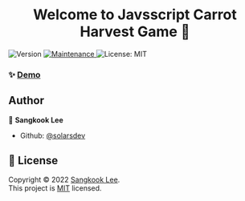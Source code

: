<h1 align="center">Welcome to Javsscript Carrot Harvest Game 👋</h1>
<p>
  <img alt="Version" src="https://img.shields.io/badge/version-1.0.0-blue.svg?cacheSeconds=2592000" />
  <a href="https://github.com/kefranabg/readme-md-generator/graphs/commit-activity" target="_blank">
    <img alt="Maintenance" src="https://img.shields.io/badge/Maintained%3F-no-red.svg" />
  </a>
    <img alt="License: MIT" src="https://img.shields.io/github/license/solarsdev/javascript-carrot-harvest-game?style=plastic" />
  </a>
</p>

### ✨ [Demo](https://solarsdev.github.io/javascript-carrot-harvest-game/)

## Author

👤 **Sangkook Lee**

- Github: [@solarsdev](https://github.com/solarsdev)

## 📝 License

Copyright © 2022 [Sangkook Lee](https://github.com/solarsdev).<br />
This project is [MIT](https://github.com/kefranabg/readme-md-generator/blob/master/LICENSE) licensed.
